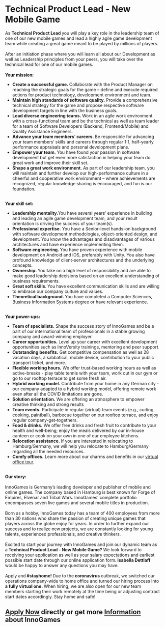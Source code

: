 <h1>Technical Product Lead - New Mobile Game</h1>
<p>As <strong>Technical Product Lead </strong>you will play a key role in the leadership team of one of our new mobile games and lead a highly agile game development team while creating a great game meant to be played by millions of players.<br /><br />After an initiation phase where you will learn all about our Development as well as Leadership principles from your peers, you will take over the technical lead for one of our mobile games.<br /><br /><strong></strong><strong>Your mission:</strong><strong>&nbsp;</strong></p><ul><li><strong>Create a successful game.&nbsp;</strong>Collaborate with the Product Manager on reaching the strategic goals for the game &ndash; define and execute required actions for product technology, development environment and team.</li><li><strong>Maintain high standards of software quality.</strong> Provide a comprehensive technical strategy for the game and propose respective software development targets in line with the business goals.</li><li><strong>Lead diverse engineering teams.</strong> Work in an agile work environment with a cross-functional team and be the technical as well as team leader for a team of Software Developers (Backend, Frontend/Mobile) and Quality Assistance Engineers.</li><li><strong>Advance your team members&rsquo; careers. </strong>Be responsible for advancing your team members&rsquo; skills and careers through regular 1:1, half-yearly performance appraisals and personal development plans.</li><li><strong>Empower your team.</strong> You have found your passion in software development but get even more satisfaction in helping your team do great work and improve their skill set.</li><li><strong>Shape a great work environment.</strong> As part of our leadership team, you will maintain and further develop our high-performance culture in a cheerful and cooperative work environment &ndash; where achievements are recognized, regular knowledge sharing is encouraged, and fun is our foundation.</li></ul><p><strong><br />Your skill set:</strong><strong>&nbsp;</strong></p><ul><li><strong>Leadership mentality.</strong>You have several years&rsquo; experience in building and leading an agile game development team, and your result orientation is driving the success of your team(s).</li><li><strong>Professional expertise.</strong>&nbsp;You have a Senior-level hands-on background with software development methodologies, object-oriented design, and development. You know the advantages and disadvantages of various architectures and have experience implementing them.</li><li><strong>Software engineering. </strong>You have proven experience with mobile development on Android and iOS, preferably with Unity. You also have profound knowledge of client-server architectures and the underlying concepts.</li><li><strong>Ownership. </strong>You take on a high level of responsibility and are able to make good leadership decisions based on an excellent understanding of business requirements.</li><li><strong>Great soft skills. </strong>You have excellent communication skills and are willing to embrace our company culture and values.</li><li><strong>Theoretical background. </strong>You have completed a Computer Sciences, Business Information Systems degree or have relevant experience.<strong></strong><br /><strong></strong></li></ul><p><strong><br /></strong><strong></strong><strong>Your power-ups:</strong><strong>&nbsp;</strong></p><ul><li><strong>Team of specialists.</strong> Shape the success story of InnoGames and be a part of our international team of professionals in a stable growing company and award-winning employer.</li><li><strong>Career opportunities.</strong> Level up your career with excellent development opportunities such as InnoVersity trainings, mentoring and peer support.</li><li><strong>Outstanding benefits.</strong> Get competitive compensation as well as 28 vacation days, a sabbatical, mobile device, contribution to your public transport ticket, and more.</li><li><strong>Flexible working hours.</strong> We offer trust-based working hours as well as active-breaks - play table tennis with your team, work out in our gym or go to our rooftop terrace to get some fresh air.</li><li><strong>Hybrid working model.</strong> Contribute from your home in any German city - our company adapted to a hybrid working model, offering remote work even after all the COVID limitations are gone.</li><li><strong>Solution orientation.</strong> We are offering an atmosphere to empower creative thinking and strong results</li><li><strong>Team events.</strong> Participate in regular (virtual) team events (e.g., curling, cooking, paintball), barbecue together on our rooftop terrace, and enjoy regular company-get-togethers.</li><li><strong>Food &amp; drinks.</strong> We offer free drinks and fresh fruit to contribute to your health and well-being; enjoy the meals delivered by our in-house canteen or cook on your own in one of our employee kitchens.</li><li><strong>Relocation assistance.</strong> If you are interested in relocating to Hamburg/Germany, we will help you relocate to Hamburg/Germany regarding all the needed resources.</li><li><span><strong>Comfy offices.</strong></span><span>&nbsp;</span>Learn more about our charms and benefits in our<span>&nbsp;</span><span><a href="https://www.youtube.com/watch?v=yZR6GlDxRag&amp;feature=youtu.be" rel="nofollow">virtual office tour</a>.</span></li></ul><p><br /><strong>Our story:<br /><br /></strong>InnoGames is Germany&rsquo;s leading developer and publisher of mobile and online games. The company based in Hamburg is best known for Forge of Empires, Elvenar and Tribal Wars. InnoGames&rsquo; complete portfolio encompasses seven live games and several mobile titles in production.<br /><br />Born as a hobby, InnoGames today has a team of 400 employees from more than 30 nations who share the passion of creating unique games that players across the globe enjoy for years. In order to further expand our success and to realize new projects, we are constantly looking for young talents, experienced professionals, and creative thinkers.<br /><br />Excited to start your journey with InnoGames and join our dynamic team as a<strong> Technical Product Lead - New Mobile Game? </strong>We look forward to receiving your application as well as your salary expectations and earliest possible start date through our online application form.<strong> Isabella Dettlaff </strong>would be happy to answer any questions you may have.<br /><br />Apply and<strong> #stayhome! </strong>Due to the<strong> coronavirus </strong>outbreak, we switched our operations company-wide to home office and turned our hiring process into<strong> a fully virtual one. </strong>When hiring, we are also open for our new team members starting their work remotely at the time being or adjusting contract start dates accordingly. Stay home and safe!</p>

<h2><a href="https://jobs.jobvite.com/careers/innogames/job/orJFffwO/apply?__jvst=Job+Board&__jvsd=github_jobs_repo">Apply Now</a> directly or get more <a href="https://www.innogames.com/career/detail/job/technical-product-lead-new-mobile-game/?s=github_jobs_repo">Information</a> about InnoGames</h2>